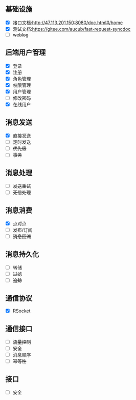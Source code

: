 ## 基础设施

- [x]  接口文档:http://47.113.201.150:8080/doc.html#/home
- [x]  测试文档:https://gitee.com/aucub/fast-request-syncdoc
- [ ]  ~~weblog~~

## 后端用户管理

- [x]  登录
- [x]  注册
- [x]  角色管理
- [x]  权限管理
- [x]  用户管理
- [ ]  修改密码
- [x]  在线用户

## 消息发送

- [x]  直接发送
- [ ]  定时发送
- [ ]  ~~优先级~~
- [ ]  ~~事务~~

## 消息处理

- [ ]  ~~发送重试~~
- [ ]  ~~死信处理~~

## 消息消费

- [x]  点对点
- [ ]  发布/订阅
- [ ]  ~~消息回溯~~

## 消息持久化

- [ ]  转储
- [ ]  ~~过滤~~
- [ ]  ~~追踪~~

## 通信协议

- [x]  RSocket

## 通信接口

- [ ]  ~~流量控制~~
- [ ]  安全
- [ ]  ~~消息顺序~~
- [ ]  ~~幂等性~~

## 接口

- [ ]  安全
